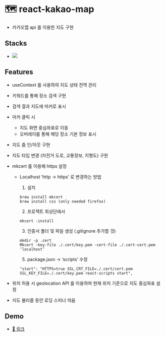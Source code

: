 # 🗺 react-kakao-map

- 카카오맵 api 를 이용한 지도 구현

## Stacks

- <img src="https://img.shields.io/badge/React-61DAFB?style=flatgit&logo=React&logoColor=white"/>

## Features

- useContext 를 사용하여 지도 상태 전역 관리
- 키워드를 통해 장소 검색 구현
- 검색 결과 지도에 마커로 표시
- 마커 클릭 시
  - 지도 화면 중심좌표로 이동
  - 오버레이를 통해 해당 장소 기본 정보 표시
- 지도 줌 인/아웃 구현
- 지도 타입 변경 (자전거 도로, 교통정보, 지형도) 구현
- mkcert 를 이용해 https 설정

  - Localhost ‘http -> https’ 로 변경하는 방법

    1. 설치<br/>

    ```
    brew install mkcert
    brew install css (only needed firefox)
    ```

    2. 프로젝트 최상단에서

    ```
    mkcert -install
    ```

    3. 인증서 폴더 및 파일 생성 (.gitignore 추가할 것)

    ```
    mkdir -p .cert
    Mkcert -key-file ./.cert/key.pem -cert-file ./.cert-cert.pem ‘localhost’
    ```

    5. package.json -> ‘scripts’ 수정

    ```
    "start": "HTTPS=true SSL_CRT_FILE=./.cert/cert.pem SSL_KEY_FILE=./.cert/key.pem react-scripts start",
    ```

- 위치 허용 시 geolocation API 를 이용하여 현재 위치 기준으로 지도 중심좌표 설정
- 지도 불러올 동안 로딩 스피너 띄움

## Demo

- <a href='https://papaya-blini-8214bc.netlify.app/'>🔗 링크</a>
